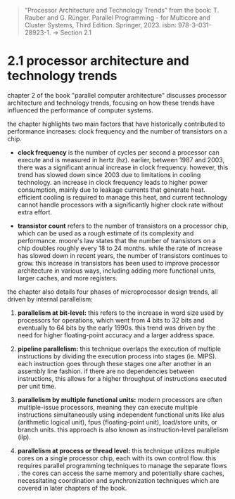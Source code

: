 > “Processor Architecture and Technology Trends” from the book: T. Rauber and G. Rünger. Parallel Programming - for Multicore and Cluster Systems, Third Edition. Springer, 2023. isbn: 978-3-031-28923-1. → Section 2.1

# 2.1 processor architecture and technology trends

chapter 2 of the book "parallel computer architecture" discusses processor architecture and technology trends, focusing on how these trends have influenced the performance of computer systems. 

the chapter highlights two main factors that have historically contributed to performance increases: clock frequency and the number of transistors on a chip. 

- **clock frequency** is the number of cycles per second a processor can execute and is measured in hertz (hz).  earlier, between 1987 and 2003, there was a significant annual increase in clock frequency. however, this trend has slowed down since 2003 due to limitations in cooling technology. an increase in clock frequency leads to higher power consumption, mainly due to leakage currents that generate heat. efficient cooling is required to manage this heat, and current technology cannot handle processors with a significantly higher clock rate without extra effort.

- **transistor count** refers to the number of transistors on a processor chip, which can be used as a rough estimate of its complexity and performance. moore's law states that the number of transistors on a chip doubles roughly every 18 to 24 months. while the rate of increase has slowed down in recent years, the number of transistors continues to grow. this increase in transistors has been used to improve processor architecture in various ways, including adding more functional units, larger caches, and more registers.

the chapter also details four phases of microprocessor design trends, all driven by internal parallelism:

1. **parallelism at bit-level:** this refers to the increase in word size used by processors for operations, which went from 4 bits to 32 bits and eventually to 64 bits by the early 1990s. this trend was driven by the need for higher floating-point accuracy and a larger address space.

2. **pipeline parallelism:** this technique overlaps the execution of multiple instructions by dividing the execution process into stages (ie. MIPS). each instruction goes through these stages one after another in an assembly line fashion. if there are no dependencies between instructions, this allows for a higher throughput of instructions executed per unit time.

3. **parallelism by multiple functional units:** modern processors are often multiple-issue processors, meaning they can execute multiple instructions simultaneously using independent functional units like alus (arithmetic logical unit), fpus (floating-point unit), load/store units, or branch units. this approach is also known as instruction-level parallelism (ilp).

4. **parallelism at process or thread level:** this technique utilizes multiple cores on a single processor chip, each with its own control flow. this requires parallel programming techniques to manage the separate flows . the cores can access the same memory and potentially share caches, necessitating coordination and synchronization techniques which are covered in later chapters of the book.
